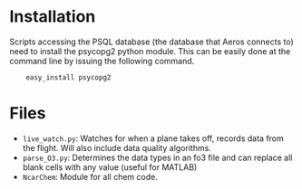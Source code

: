Installation
============

Scripts accessing the PSQL database (the database that Aeros connects to) need to install the psycopg2 python module. This can be easily done at the command line by issuing the following command.

        easy_install psycopg2

Files
=====
- `live_watch.py`: Watches for when a plane takes off, records data from the flight. Will also include data quality algorithms.
- `parse_O3.py`: Determines the data types in an fo3 file and can replace all blank cells with any value (useful for MATLAB)
- `NcarChem`: Module for all chem code.
